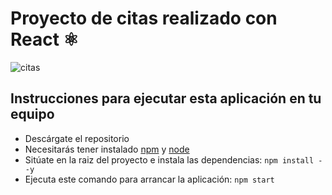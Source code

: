 # Proyecto de citas realizado con React ⚛️

![citas](https://user-images.githubusercontent.com/12043905/80320033-7fccc280-87d9-11ea-890c-cc2db45c42f7.png)

## Instrucciones para ejecutar esta aplicación en tu equipo

* Descárgate el repositorio
* Necesitarás tener instalado [npm](https://www.npmjs.com) y [node](https://nodejs.org/es/)
* Sitúate en la raiz del proyecto e instala las dependencias: `npm install --y`
* Ejecuta este comando para arrancar la aplicación: `npm start`

